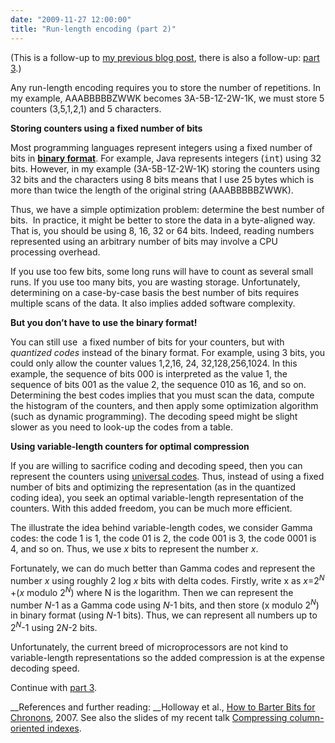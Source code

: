 ```yaml
---
date: "2009-11-27 12:00:00"
title: "Run-length encoding (part 2)"
---
```




(This is a follow-up to [my previous blog post](/lemire/blog/2009/11/24/run-length-encoding-part-i/), there is also a follow-up: [part 3](/lemire/blog/2009/12/09/run-length-encoding-part-3/).)

Any run-length encoding requires you to store the number of repetitions. In my example, AAABBBBBZWWK becomes 3A-5B-1Z-2W-1K, we must store 5 counters (3,5,1,2,1) and 5 characters.

__Storing counters using a fixed number of bits__

Most programming languages represent integers using a fixed number of bits in __[binary format](https://en.wikipedia.org/wiki/Binary_numeral_system)__. For example, Java represents integers (<tt>int</tt>) using 32 bits. However, in my example (3A-5B-1Z-2W-1K) storing the counters using 32 bits and the characters using 8 bits means that I use 25 bytes which is more than twice the length of the original string (AAABBBBBZWWK).

Thus, we have a simple optimization problem: determine the best number of bits.  In practice, it might be better to store the data in a byte-aligned way. That is, you should be using 8, 16, 32 or 64 bits. Indeed, reading numbers represented using an arbitrary number of bits may involve a CPU processing overhead.

If you use too few bits, some long runs will have to count as several small runs. If you use too many bits, you are wasting storage. Unfortunately, determining on a case-by-case basis the best number of bits requires multiple scans of the data. It also implies added software complexity.

__But you don&rsquo;t have to use the binary format!__

You can still use  a fixed number of bits for your counters, but with <em>quantized codes</em> instead of the binary format. For example, using 3 bits, you could only allow the counter values 1,2,16, 24, 32,128,256,1024. In this example, the sequence of bits 000 is interpreted as the value 1, the sequence of bits 001 as the value 2, the sequence 010 as 16, and so on. Determining the best codes implies that you must scan the data, compute the histogram of the counters, and then apply some optimization algorithm (such as dynamic programming). The decoding speed might be slight slower as you need to look-up the codes from a table.

__Using variable-length counters for optimal compression__

If you are willing to sacrifice coding and decoding speed, then you can represent the counters using [universal codes](https://en.wikipedia.org/wiki/Universal_code_(data_compression)). Thus, instead of using a fixed number of bits and optimizing the representation (as in the quantized coding idea), you seek an optimal variable-length representation of the counters. With this added freedom, you can be much more efficient.

The illustrate the idea behind variable-length codes, we consider Gamma codes: the code 1 is 1, the code 01 is 2, the code 001 is 3, the code 0001 is 4, and so on. Thus, we use _x_ bits to represent the number <em>x</em>.

Fortunately, we can do much better than Gamma codes and represent the number _x_ using roughly 2 log _x_ bits with delta codes. Firstly, write x as <em>x</em>=2<sup><em>N</em></sup> +(<em>x</em> modulo 2<sup><em>N</em></sup>) where N is the logarithm. Then we can represent the number <em>N</em>-1 as a Gamma code using <em>N</em>-1 bits, and then store (x modulo 2<sup><em>N</em></sup>) in binary format (using <em>N</em>-1 bits). Thus, we can represent all numbers up to 2<sup><em>N</em></sup>-1 using 2<em>N</em>-2 bits.

Unfortunately, the current breed of microprocessors are not kind to variable-length representations so the added compression is at the expense decoding speed.

Continue with [part 3](/lemire/blog/2009/12/09/run-length-encoding-part-3/).

__References and further reading: __Holloway et al., [How to Barter Bits for Chronons](http://pages.cs.wisc.edu/~ahollowa/sigmod357-holloway.pdf), 2007. See also the slides of my recent talk [Compressing column-oriented indexes](http://www.slideshare.net/lemire/compressing-columnoriented-indexes).

